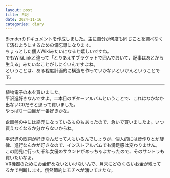 ```yaml
---
layout: post
title: 日記
date: 2024-11-16
categories: diary
---
```


Blenderのドキュメントを作成しました。主に自分が何度も同じことを調べなくて済むようにするための備忘録になります。  
ちょっとした個人Wikiみたいになると嬉しいですね。  
でもWikiLinkと違って「とりあえずブラケットで囲んでおいて、記事はあとから生える」みたいなことがしにくいんですよね。  
ということは、ある程度計画的に構造を作っていかないといかんということです。

---

植物電子の本を買いました。  
平沢進好きなんですよ。二本目のギターアルバムということで、これはなかなか出ないCDだぞと思って買いました。  
やっぱり一曲目が一番好きかな。

企画盤の中には終売になっているものもあったので、急いで買いましたよ。いつ買えなくなるか分からないからね。

平沢進の歌詞が好きなんだって人もいるんでしょうが、個人的には音作りとか旋律、進行なんかが好きなので、インストアルバムでも満足感は変わりません。  
この間見に行った千年女優のサウンドがめっちゃよかったので、そのサントラも買いたいなぁ。  
VR機器のためにお金貯めないといけないんで、月末にどのくらいお金が残ってるかで判断します。俄然節約にモチベが湧いてきたな。
